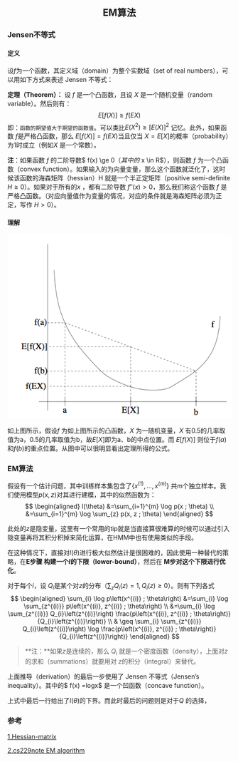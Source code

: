 ## <p align='center'>EM算法</p>

### Jensen不等式

#### 定义

设$f$为一个函数，其定义域（domain）为整个实数域（set of real numbers），可以用如下方式来表述 Jensen 不等式：

**定理（Theorem）：** 设 $f$ 是一个凸函数，且设 $X$ 是一个随机变量（random variable）。然后则有：
$$
E[f(X)] \geq f(E X)
$$
即：`函数的期望值大于期望的函数值`。可以类比$E(X^2) \ge [E(X)]^2$ 记忆。此外，如果函数 $f$是严格凸函数，那么 $E[f(X)] = f(EX)$当且仅当 $X = E[X]$的概率（probability）为1时成立（例如$X$ 是一个常数）。

**注**：如果函数 $f$ 的二阶导数$ f(x) \ge 0$（其中的$ x \in R$），则函数 $f$ 为一个凸函数（convex function）。如果输入的为向量变量，那么这个函数就泛化了，这时候该函数的海森矩阵（hessian）H 就是一个半正定矩阵（positive semi-definite $H \ge 0$）。如果对于所有的$x$ ，都有二阶导数 $f''(x)>0$，那么我们称这个函数 $f$  是严格凸函数。（对应向量值作为变量的情况，对应的条件就是海森矩阵必须为正定，写作 $H>0$）。

#### 理解

![jensen](./pics/1.png)

如上图所示，假设$f$ 为如上图所示的凸函数，$X$ 为一随机变量，$X$ 有0.5的几率取值为a，0.5的几率取值为b，故$E[X]$即为a、b的中点位置。而 $E[f(X)]$ 则位于$f(a)$和$f(b)$的重点位置。从图中可以很明显看出定理所得的公式。

### EM算法

假设有一个估计问题，其中训练样本集包含了$\left\{x^{(1)}, \ldots, x^{(m)}\right\}$ 共m个独立样本。我们使用模型$p(x,z)$对其进行建模，其中的似然函数为：
$$
\begin{aligned} l(\theta) &=\sum_{i=1}^{m} \log p(x ; \theta) \\ &=\sum_{i=1}^{m} \log \sum_{z} p(x, z ; \theta) \end{aligned}
$$


此处的$z$是隐变量，这里有一个常用的tip就是当直接算很难算的时候可以通过引入隐变量再将其积分积掉来简化运算，在HMM中也有使用类似的手段。

在这种情况下，直接对$l(\theta)$进行极大似然估计是很困难的，因此使用一种替代的策略，在**E步骤 构建一个$l$的下限（lower-bound）**，然后在 **M步对这个下限进行优化**。

对于每个$i$，设 $Q_i$是某个对$z$的分布（$\sum_z Q_i(z)=1, Q_i(z)\ge 0$）。则有下列各式
$$
\begin{aligned} \sum_{i} \log p\left(x^{(i)} ; \theta\right) &=\sum_{i} \log \sum_{z^{(i)}} p\left(x^{(i)}, z^{(i)} ; \theta\right) \\ &=\sum_{i} \log \sum_{z^{(i)}} Q_{i}\left(z^{(i)}\right) \frac{p\left(x^{(i)}, z^{(i)} ; \theta\right)}{Q_{i}\left(z^{(i)}\right)} \\ & \geq \sum_{i} \sum_{z^{(i)}} Q_{i}\left(z^{(i)}\right) \log \frac{p\left(x^{(i)}, z^{(i)} ; \theta\right)}{Q_{i}\left(z^{(i)}\right)} \end{aligned}
$$

>**注：**如果$z$是连续的，那么 $Q_i$ 就是一个密度函数（density），上面对$z$的求和（summations）就要用对 $z$的积分（integral）来替代。

上面推导（derivation）的最后一步使用了 Jensen 不等式（Jensen’s inequality）。其中的$ f(x) =logx$ 是一个凹函数（concave function）。

上式中最后一行给出了$l(\theta)$的下界。而此时最后的问题则是对于$Q$ 的选择，



### 参考

[1.Hessian-matrix](https://www.quora.com/What-is-the-Hessian-matrix-What-is-it-used-for-and-for-what-reason)

[2.cs229note EM algorithm](http://cs229.stanford.edu/notes/cs229-notes8.pdf)





